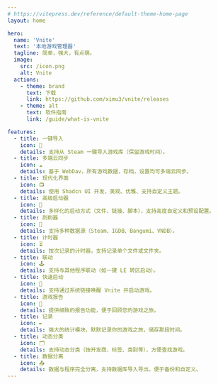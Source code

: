 ```yaml
---
# https://vitepress.dev/reference/default-theme-home-page
layout: home

hero:
  name: 'Vnite'
  text: '本地游戏管理器'
  tagline: 简单，强大，有点萌。
  image:
    src: /icon.png
    alt: Vnite
  actions:
    - theme: brand
      text: 下载
      link: https://github.com/ximu3/vnite/releases
    - theme: alt
      text: 软件指南
      link: /guide/what-is-vnite

features:
  - title: 一键导入
    icon: 🔌
    details: 支持从 Steam 一键导入游戏库（保留游戏时间）。
  - title: 多端云同步
    icon: ☁️
    details: 基于 WebDav，所有游戏数据，存档，设置均可多端云同步。
  - title: 现代化界面
    icon: 📺
    details: 使用 Shadcn UI 开发，美观、优雅、支持自定义主题。
  - title: 高级启动器
    icon: 👾
    details: 多样化的启动方式（文件、链接、脚本），支持高度自定义和预设配置。
  - title: 刮削器
    icon: 🔎
    details: 支持多种数据源（Steam、IGDB、Bangumi、VNDB）。
  - title: 计时器
    icon: ⏳
    details: 按次记录的计时器，支持记录单个文件或文件夹。
  - title: 联动
    icon: 🕹️
    details: 支持与其他程序联动（如一键 LE 转区启动）。
  - title: 快速启动
    icon: 🔗
    details: 支持通过系统链接唤醒 Vnite 并启动游戏。
  - title: 游戏报告
    icon: 📃
    details: 提供细致的报告功能，便于回顾您的游戏之旅。
  - title: 记录
    icon: ✒️
    details: 强大的统计模块，默默记录你的游戏之旅，储存那段时间。
  - title: 动态分类
    icon: 🗂️
    details: 支持动态分类（按开发商、标签、类别等），方便查找游戏。
  - title: 数据分离
    icon: 📤
    details: 数据与程序完全分离，支持数据库导入导出，便于备份和自定义。
---
```

